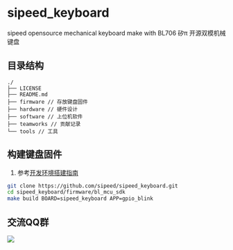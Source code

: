 # sipeed_keyboard
sipeed opensource mechanical keyboard make with BL706
矽π 开源双模机械键盘


## 目录结构
```
./
├── LICENSE
├── README.md
├── firmware // 存放键盘固件
├── hardware // 硬件设计
├── software // 上位机软件
├── teamworks // 贡献记录
└── tools // 工具
```

## 构建键盘固件
1. 参考[开发环境搭建指南](http://bouffalolab.gitee.io/bl_mcu_sdk/get_started/index.html)

```sh
git clone https://github.com/sipeed/sipeed_keyboard.git
cd sipeed_keyboard/firmware/bl_mcu_sdk
make build BOARD=sipeed_keyboard APP=gpio_blink


```
## 交流QQ群
![](https://img.hackx.cc/img/qrcode_1626271263202.jpg)